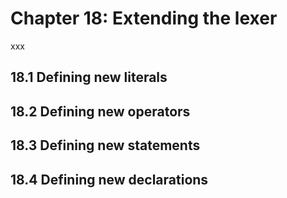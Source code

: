 # Chapter 18: Extending the lexer

xxx

## 18.1 Defining new literals

## 18.2 Defining new operators

## 18.3 Defining new statements

## 18.4 Defining new declarations

